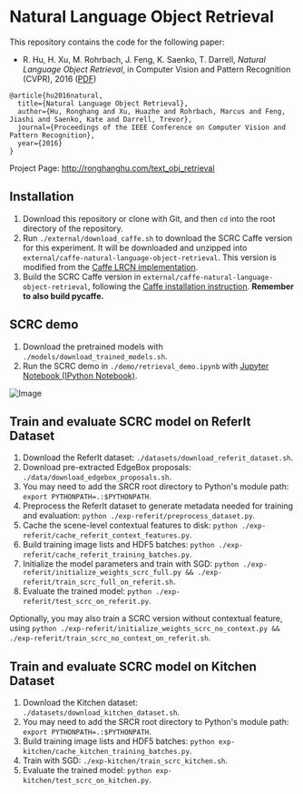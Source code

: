 # Natural Language Object Retrieval
This repository contains the code for the following paper:

* R. Hu, H. Xu, M. Rohrbach, J. Feng, K. Saenko, T. Darrell, *Natural Language Object Retrieval*, in Computer Vision and Pattern Recognition (CVPR), 2016 ([PDF](http://arxiv.org/pdf/1511.04164))
```
@article{hu2016natural,
  title={Natural Language Object Retrieval},
  author={Hu, Ronghang and Xu, Huazhe and Rohrbach, Marcus and Feng, Jiashi and Saenko, Kate and Darrell, Trevor},
  journal={Proceedings of the IEEE Conference on Computer Vision and Pattern Recognition},
  year={2016}
}
```

Project Page: http://ronghanghu.com/text_obj_retrieval  

## Installation
1. Download this repository or clone with Git, and then `cd` into the root directory of the repository.
2. Run `./external/download_caffe.sh` to download the SCRC Caffe version for this experiment. It will be downloaded and unzipped into `external/caffe-natural-language-object-retrieval`. This version is modified from the [Caffe LRCN implementation](http://jeffdonahue.com/lrcn/).
3. Build the SCRC Caffe version in `external/caffe-natural-language-object-retrieval`, following the [Caffe installation instruction](http://caffe.berkeleyvision.org/installation.html). **Remember to also build pycaffe.**

## SCRC demo
1. Download the pretrained models with `./models/download_trained_models.sh`.  
2. Run the SCRC demo in `./demo/retrieval_demo.ipynb` with [Jupyter Notebook (IPython Notebook)](http://ipython.org/notebook.html).

![Image](http://www.eecs.berkeley.edu/~ronghang/projects/cvpr16_text_obj_retrieval/scrc_demo.jpg)

## Train and evaluate SCRC model on ReferIt Dataset
1. Download the ReferIt dataset: `./datasets/download_referit_dataset.sh`.
2. Download pre-extracted EdgeBox proposals: `./data/download_edgebox_proposals.sh`.
3. You may need to add the SRCR root directory to Python's module path: `export PYTHONPATH=.:$PYTHONPATH`.
4. Preprocess the ReferIt dataset to generate metadata needed for training and evaluation: `python ./exp-referit/preprocess_dataset.py`.
5. Cache the scene-level contextual features to disk: `python ./exp-referit/cache_referit_context_features.py`.
6. Build training image lists and HDF5 batches: `python ./exp-referit/cache_referit_training_batches.py`.
7. Initialize the model parameters and train with SGD: `python ./exp-referit/initialize_weights_scrc_full.py && ./exp-referit/train_scrc_full_on_referit.sh`.
8. Evaluate the trained model: `python ./exp-referit/test_scrc_on_referit.py`.

Optionally, you may also train a SCRC version without contextual feature, using `python ./exp-referit/initialize_weights_scrc_no_context.py && ./exp-referit/train_scrc_no_context_on_referit.sh`.

## Train and evaluate SCRC model on Kitchen Dataset
1. Download the Kitchen dataset: `./datasets/download_kitchen_dataset.sh`.
2. You may need to add the SRCR root directory to Python's module path: `export PYTHONPATH=.:$PYTHONPATH`.
3. Build training image lists and HDF5 batches: `python exp-kitchen/cache_kitchen_training_batches.py`.
4. Train with SGD: `./exp-kitchen/train_scrc_kitchen.sh`.
5. Evaluate the trained model: `python exp-kitchen/test_scrc_on_kitchen.py`.

